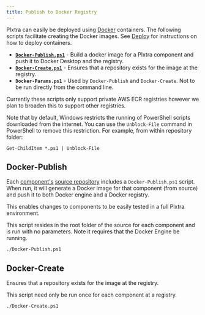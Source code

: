 ```yaml
---
title: Publish to Docker Registry
---
```


Plxtra can easily be deployed using [Docker](https://docker.com) containers. The following scripts facilitate creating the Docker images.  See [Deploy](/using/deploy/) for instructions on how to deploy containers.

* **[`Docker-Publish.ps1`](#xosp-publish)** - Build a docker image for a Plxtra component and push it to Docker Desktop and the registry. 
* **[`Docker-Create.ps1`](#xosp-create)** - Ensures that a repository exists for the image at the registry. 
* **`Docker-Params.ps1`** - Used by `Docker-Publish` and `Docker-Create`. Not to be run directly from the command line.

Currently these scripts only support private AWS ECR registries however we plan to broaden this to support other registries.

Note that by default, Windows restricts the running of PowerShell scripts downloaded from the internet. You can use the `Unblock-File` command in PowerShell to remove this restriction.  For example, from within repository folder:

```
Get-ChildItem *.ps1 | Unblock-File
```

## Docker-Publish

Each [component's](/architecture/components/) [source repository](../repository/) includes a `Docker-Publish.ps1` script. When run, it will generate a Docker image for that component (from source) and push it to both Docker engine and a Docker registry.

This enables changes to components to be easily tested in a full Plxtra environment.

This script resides in the root folder of the source for each component and is run with no parameters. Note it requires that the Docker Engine be running.

```
./Docker-Publish.ps1
```

## Docker-Create

Ensures that a repository exists for the image at the registry.

This script need only be run once for each component at a registry.

```
./Docker-Create.ps1
```
